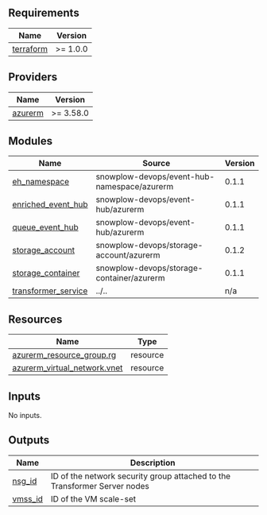## Requirements

| Name | Version |
|------|---------|
| <a name="requirement_terraform"></a> [terraform](#requirement\_terraform) | >= 1.0.0 |

## Providers

| Name | Version |
|------|---------|
| <a name="provider_azurerm"></a> [azurerm](#provider\_azurerm) | >= 3.58.0 |

## Modules

| Name | Source | Version |
|------|--------|---------|
| <a name="module_eh_namespace"></a> [eh\_namespace](#module\_eh\_namespace) | snowplow-devops/event-hub-namespace/azurerm | 0.1.1 |
| <a name="module_enriched_event_hub"></a> [enriched\_event\_hub](#module\_enriched\_event\_hub) | snowplow-devops/event-hub/azurerm | 0.1.1 |
| <a name="module_queue_event_hub"></a> [queue\_event\_hub](#module\_queue\_event\_hub) | snowplow-devops/event-hub/azurerm | 0.1.1 |
| <a name="module_storage_account"></a> [storage\_account](#module\_storage\_account) | snowplow-devops/storage-account/azurerm | 0.1.2 |
| <a name="module_storage_container"></a> [storage\_container](#module\_storage\_container) | snowplow-devops/storage-container/azurerm | 0.1.1 |
| <a name="module_transformer_service"></a> [transformer\_service](#module\_transformer\_service) | ../.. | n/a |

## Resources

| Name | Type |
|------|------|
| [azurerm_resource_group.rg](https://registry.terraform.io/providers/hashicorp/azurerm/latest/docs/resources/resource_group) | resource |
| [azurerm_virtual_network.vnet](https://registry.terraform.io/providers/hashicorp/azurerm/latest/docs/resources/virtual_network) | resource |

## Inputs

No inputs.

## Outputs

| Name | Description |
|------|-------------|
| <a name="output_nsg_id"></a> [nsg\_id](#output\_nsg\_id) | ID of the network security group attached to the Transformer Server nodes |
| <a name="output_vmss_id"></a> [vmss\_id](#output\_vmss\_id) | ID of the VM scale-set |
